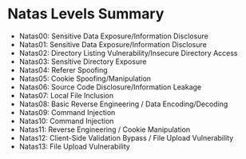 # Natas Levels Summary

  * Natas00: Sensitive Data Exposure/Information Disclosure
  * Natas01: Sensitive Data Exposure/Information Disclosure
  * Natas02: Directory Listing Vulnerability/Insecure Directory Access
  * Natas03: Sensitive Directory Exposure
  * Natas04: Referer Spoofing
  * Natas05: Cookie Spoofing/Manipulation
  * Natas06: Source Code Disclosure/Information Leakage
  * Natas07: Local File Inclusion
  * Natas08: Basic Reverse Engineering / Data Encoding/Decoding
  * Natas09: Command Injection
  * Natas10: Command Injection
  * Natas11: Reverse Engineering / Cookie Manipulation
  * Natas12: Client-Side Validation Bypass / File Upload Vulnerability
  * Natas13: File Upload Vulnerability
